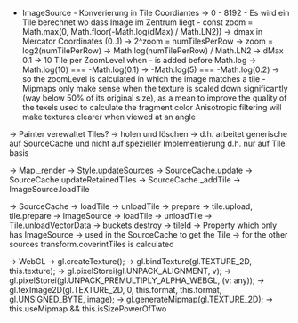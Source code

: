 

- ImageSource
		- Konverierung in Tile Coordiantes -> 0 - 8192
		- Es wird ein Tile berechnet wo dass Image im Zentrum liegt
		- const zoom = Math.max(0, Math.floor(-Math.log(dMax) / Math.LN2)) -> dmax in Mercator Coordinates (0..1)
		    -> 2^zoom = numTilesPerRow
  			-> zoom = log2(numTilePerRow) -> Math.log(numTilePerRow) / Math.LN2
  			-> dMax 0.1 -> 10 Tile per ZoomLevel when - is added before Math.log -> Math.log(10) === -Math.log(0.1) -> -Math.log(5) === -Math.log(0.2)
  			-> so the zoomLevel is calculated in which the image matches a tile
		- Mipmaps only make sense when the texture is scaled down significantly (way below 50% of its original size), as a mean to improve the quality of the texels used to calculate the fragment color
            Anisotropic filtering will make textures clearer when viewed at an angle

-> Painter verewaltet Tiles? -> holen und löschen -> d.h. arbeitet generische auf SourceCache und
	nicht auf spezieller Implementierung d.h. nur auf Tile basis

-> Map._render -> Style.updateSources -> SourceCache.update -> SourceCache.updateRetainedTiles -> SourceCache._addTile -> ImageSource.loadTile

-> SourceCache
	-> loadTile
	-> unloadTile
	-> prepare -> tile.upload, tile.prepare
-> ImageSource
	-> loadTile
	-> unloadTile -> Tile.unloadVectorData -> buckets.destroy
	-> tileId -> Property which only has ImageSource -> used in the SourceCache to get the Tile
		-> for the other sources transform.coverintTiles is calculated

-> WebGL
	-> gl.createTexture();
	-> gl.bindTexture(gl.TEXTURE_2D, this.texture);
    -> gl.pixelStorei(gl.UNPACK_ALIGNMENT, v);
	-> gl.pixelStorei(gl.UNPACK_PREMULTIPLY_ALPHA_WEBGL, (v: any));
	-> gl.texImage2D(gl.TEXTURE_2D, 0, this.format, this.format, gl.UNSIGNED_BYTE, image);
	-> gl.generateMipmap(gl.TEXTURE_2D); -> this.useMipmap && this.isSizePowerOfTwo
